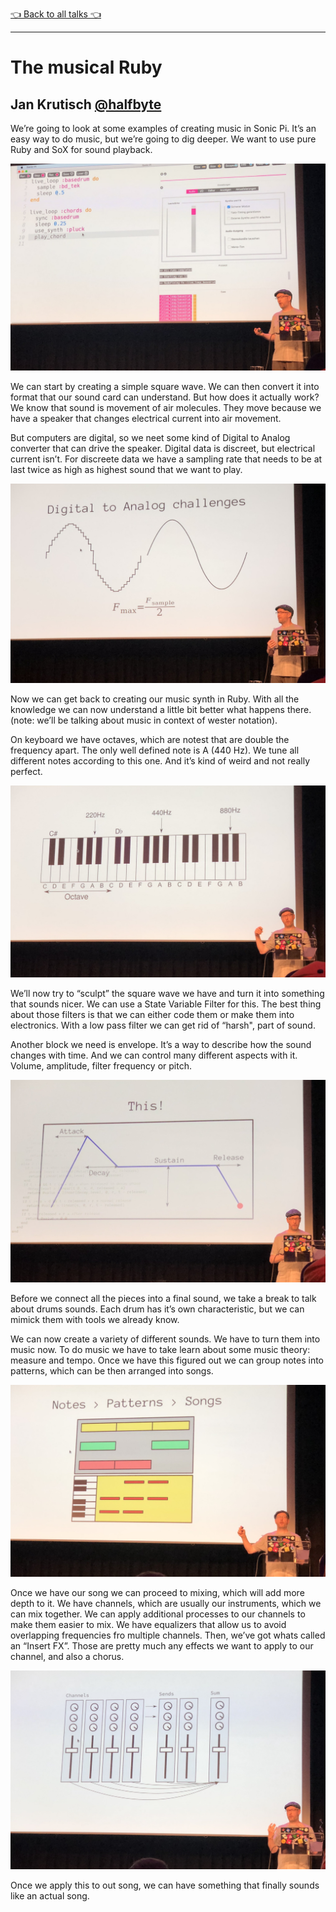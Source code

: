 [👈 Back to all talks 👈](../README.md)

---

# The musical Ruby

## Jan Krutisch [@halfbyte](https://twitter.com/halfbyte)

We’re going to look at some examples of creating music in Sonic Pi. It’s an easy way to do music, but we’re going to dig deeper. We want to use pure Ruby and SoX for sound playback.

![0204-sonic-pi](media/0204-sonic-pi.jpg)

We can start by creating a simple square wave. We can then convert it into format that our sound card can understand. But how does it actually work? We know that sound is movement of air molecules. They move because we have a speaker that changes electrical current into air movement.

But computers are digital, so we neet some kind of Digital to Analog converter that can drive the speaker. Digital data is discreet, but electrical current isn’t. For discreete data we have a sampling rate that needs to be at last twice as high as highest sound that we want to play. 

![0204-digital-analog](media/0204-digital-analog.jpg)

Now we can get back to creating our music synth in Ruby. With all the knowledge we can now understand a little bit better what happens there. (note: we’ll be talking about music in context of wester notation).

On keyboard we have octaves, which are notest that are double the frequency apart. The only well defined note is A (440 Hz). We tune all different notes according to this one. And it’s kind of weird and not really perfect.

![0204-octave](media/0204-octave.jpg)

We’ll now try to “sculpt” the square wave we have and turn it into something that sounds nicer. We can use a State Variable Filter for this. The best thing about those filters is that we can either code them or make them into electronics. With a low pass filter we can get rid of “harsh", part of sound.

Another block we need is envelope. It’s a way to describe how the sound changes with time. And we can control many different aspects with it. Volume, amplitude, filter frequency or pitch.

![0204-adsr](media/0204-adsr.jpg)

Before we connect all the pieces into a final sound, we take a break to talk about drums sounds. Each drum has it’s own characteristic, but we can mimick them with tools we already know.

We can now create a variety of different sounds. We have to turn them into music now. To do music we have to take learn about some music theory: measure and tempo. Once we have this figured out we can group notes into patterns, which can be then arranged into songs.

![0204-patterns](media/0204-patterns.jpg)

Once we have our song we can proceed to mixing, which will add more depth to it. We have channels, which are usually our instruments, which we can mix together. We can apply additional processes to our channels to make them easier to mix. We have equalizers that allow us to avoid overlapping frequencies fro multiple channels. Then, we’ve got  whats called an “Insert FX”. Those are pretty much any effects we want to apply to our channel, and also a chorus.

![0204-effects](media/0204-effects.jpg)

Once we apply this to out song, we can have something that finally sounds like an actual song.

